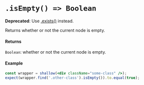 # `.isEmpty() => Boolean`
**Deprecated**: Use [.exists()](exists.md) instead.

Returns whether or not the current node is empty.


#### Returns

`Boolean`: whether or not the current node is empty.



#### Example


```jsx
const wrapper = shallow(<div className="some-class" />);
expect(wrapper.find('.other-class').isEmpty()).to.equal(true);
```
